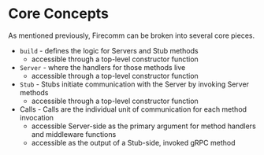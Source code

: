 # Core Concepts

As mentioned previously, Firecomm can be broken into several core pieces.

- `build` - defines the logic for Servers and Stub methods
  - accessible through a top-level constructor function
- `Server` - where the handlers for those methods live
  - accessible through a top-level constructor function
- `Stub` - Stubs initiate communication with the Server by invoking Server methods
  - accessible through a top-level constructor function
- Calls - Calls are the individual unit of communication for each method invocation
  - accessible Server-side as the primary argument for method handlers and middleware functions
  - accessible as the output of a Stub-side, invoked gRPC method

